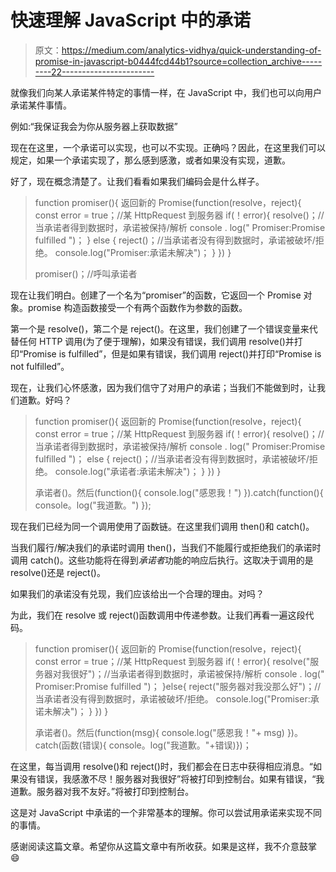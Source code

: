 # 快速理解 JavaScript 中的承诺

> 原文：<https://medium.com/analytics-vidhya/quick-understanding-of-promise-in-javascript-b0444fcd44b1?source=collection_archive---------22----------------------->

就像我们向某人承诺某件特定的事情一样，在 JavaScript 中，我们也可以向用户承诺某件事情。

例如:“我保证我会为你从服务器上获取数据”

现在在这里，一个承诺可以实现，也可以不实现。正确吗？因此，在这里我们可以规定，如果一个承诺实现了，那么感到感激，或者如果没有实现，道歉。

好了，现在概念清楚了。让我们看看如果我们编码会是什么样子。

> function promiser(){
> 返回新的 Promise(function(resolve，reject){
> const error = true；//某 HttpRequest 到服务器
> if(！error){
> resolve()；//当承诺者得到数据时，承诺被保持/解析
> console . log(" Promiser:Promise fulfilled ")；
> } else {
> reject()；//当承诺者没有得到数据时，承诺被破坏/拒绝。
> console.log("Promiser:承诺未解决")；
> }
> })
> }
> 
> promiser()；//呼叫承诺者

现在让我们明白。创建了一个名为“promiser”的函数，它返回一个 Promise 对象。promise 构造函数接受一个有两个函数作为参数的函数。

第一个是 resolve()，第二个是 reject()。在这里，我们创建了一个错误变量来代替任何 HTTP 调用(为了便于理解)，如果没有错误，我们调用 resolve()并打印“Promise is fulfilled”，但是如果有错误，我们调用 reject()并打印“Promise is not fulfilled”。

现在，让我们心怀感激，因为我们信守了对用户的承诺；当我们不能做到时，让我们道歉。好吗？

> function promiser(){
> 返回新的 Promise(function(resolve，reject){
> const error = true；//某 HttpRequest 到服务器
> if(！error){
> resolve()；//当承诺者得到数据时，承诺被保持/解析
> console . log(" Promiser:Promise fulfilled ")；
> else {
> reject()；//当承诺者没有得到数据时，承诺被破坏/拒绝。
> console.log("承诺者:承诺未解决")；
> }
> })
> }
> 
> 承诺者()。然后(function(){ console.log("感恩我！") }).catch(function(){ console。log("我道歉。") });

现在我们已经为同一个调用使用了函数链。在这里我们调用 then()和 catch()。

当我们履行/解决我们的承诺时调用 then()，当我们不能履行或拒绝我们的承诺时调用 catch()。这些功能将在得到*承诺者*功能的响应后执行。这取决于调用的是 resolve()还是 reject()。

如果我们的承诺没有兑现，我们应该给出一个合理的理由。对吗？

为此，我们在 resolve 或 reject()函数调用中传递参数。让我们再看一遍这段代码。

> function promiser(){
> 返回新的 Promise(function(resolve，reject){
> const error = true；//某 HttpRequest 到服务器
> if(！error){
> resolve("服务器对我很好")；//当承诺者得到数据时，承诺被保持/解析
> console . log(" Promiser:Promise fulfilled ")；
> }else{
> reject("服务器对我没那么好")；//当承诺者没有得到数据时，承诺被破坏/拒绝。
> console.log("Promiser:承诺未解决")；
> }
> })
> }
> 
> 承诺者()。然后(function(msg){ console.log("感恩我！"+ msg) })。catch(函数(错误){ console。log("我道歉。"+错误)})；

在这里，每当调用 resolve()和 reject()时，我们都会在日志中获得相应消息。“如果没有错误，我感激不尽！服务器对我很好”将被打印到控制台。如果有错误，“我道歉。服务器对我不友好。”将被打印到控制台。

这是对 JavaScript 中承诺的一个非常基本的理解。你可以尝试用承诺来实现不同的事情。

感谢阅读这篇文章。希望你从这篇文章中有所收获。如果是这样，我不介意鼓掌😄
